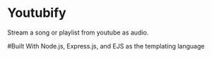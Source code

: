 # Youtubify

Stream a song or playlist from youtube as audio.

#Built With
Node.js,
Express.js, and
EJS as the templating language
